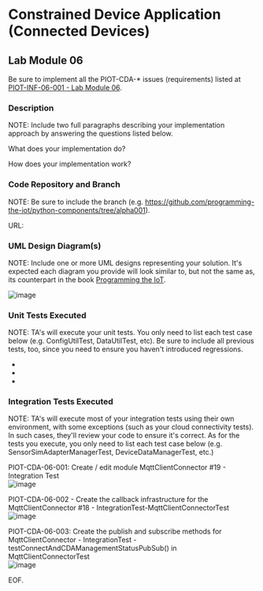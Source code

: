# Constrained Device Application (Connected Devices)

## Lab Module 06

Be sure to implement all the PIOT-CDA-* issues (requirements) listed at [PIOT-INF-06-001 - Lab Module 06](https://github.com/orgs/programming-the-iot/projects/1#column-10488434).

### Description

NOTE: Include two full paragraphs describing your implementation approach by answering the questions listed below.

What does your implementation do? 



How does your implementation work?



### Code Repository and Branch

NOTE: Be sure to include the branch (e.g. https://github.com/programming-the-iot/python-components/tree/alpha001).

URL: 

### UML Design Diagram(s)

NOTE: Include one or more UML designs representing your solution. It's expected each
diagram you provide will look similar to, but not the same as, its counterpart in the
book [Programming the IoT](https://learning.oreilly.com/library/view/programming-the-internet/9781492081401/).

![image](https://github.com/JadEletry/book-exercise-docs/assets/71851213/0c43ef3b-6aeb-4718-8079-267621831839)


### Unit Tests Executed

NOTE: TA's will execute your unit tests. You only need to list each test case below
(e.g. ConfigUtilTest, DataUtilTest, etc). Be sure to include all previous tests, too,
since you need to ensure you haven't introduced regressions.

- 
- 
- 

### Integration Tests Executed

NOTE: TA's will execute most of your integration tests using their own environment, with
some exceptions (such as your cloud connectivity tests). In such cases, they'll review
your code to ensure it's correct. As for the tests you execute, you only need to list each
test case below (e.g. SensorSimAdapterManagerTest, DeviceDataManagerTest, etc.)

PIOT-CDA-06-001: Create / edit module MqttClientConnector #19 - Integration Test<br>
![image](https://github.com/JadEletry/book-exercise-docs/assets/71851213/35a89e15-9106-4ec3-898d-924e7f7c774a)

PIOT-CDA-06-002 - Create the callback infrastructure for the MqttClientConnector #18 - IntegrationTest-MqttClientConnectorTest<br>
![image](https://github.com/JadEletry/book-exercise-docs/assets/71851213/a0703619-a169-4a93-bc3a-46847a9da3f1)

PIOT-CDA-06-003: Create the publish and subscribe methods for MqttClientConnector - IntegrationTest - testConnectAndCDAManagementStatusPubSub() in MqttClientConnectorTest<br>
![image](https://github.com/JadEletry/book-exercise-docs/assets/71851213/1aaf5d58-3947-41a6-82e3-bf9a0b83fed9)





EOF.
